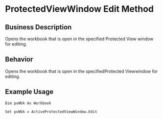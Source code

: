 # ProtectedViewWindow Edit Method

## Business Description
Opens the workbook that is open in the specified Protected View window for editing.

## Behavior
Opens the workbook that is open in the specifiedProtected Viewwindow for editing.

## Example Usage
```vba
Dim pvWbk As Workbook 
 
Set pvWbk = ActiveProtectedViewWindow.Edit
```